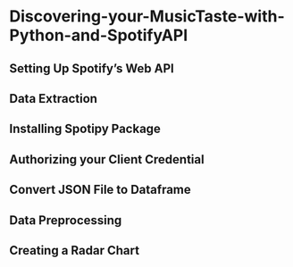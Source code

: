 # Discovering-your-MusicTaste-with-Python-and-SpotifyAPI

## Setting Up Spotify’s Web API
## Data Extraction
## Installing Spotipy Package
## Authorizing your Client Credential
## Convert JSON File to Dataframe
## Data Preprocessing
## Creating a Radar Chart


